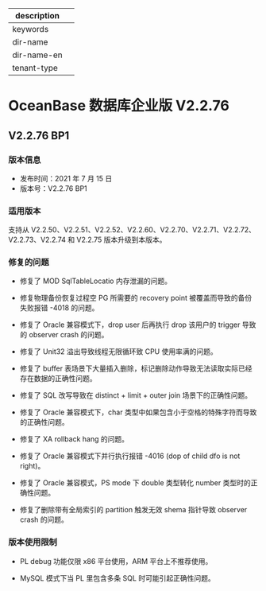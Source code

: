 |description||
|---|---|
|keywords||
|dir-name||
|dir-name-en||
|tenant-type||

# OceanBase 数据库企业版 V2.2.76

## V2.2.76 BP1

### 版本信息

* 发布时间：2021 年 7 月 15 日
* 版本号：V2.2.76 BP1

### 适用版本

支持从 V2.2.50、V2.2.51、V2.2.52、V2.2.60、V2.2.70、V2.2.71、V2.2.72、V2.2.73、V2.2.74 和 V2.2.75 版本升级到本版本。

### 修复的问题

* 修复了 MOD SqlTableLocatio 内存泄漏的问题。

* 修复物理备份恢复过程空 PG 所需要的 recovery point 被覆盖而导致的备份失败报错 -4018 的问题。

* 修复了 Oracle 兼容模式下，drop user 后再执行 drop 该用户的 trigger 导致的 observer crash 的问题。

* 修复了 Unit32 溢出导致线程无限循环致 CPU 使用率满的问题。

* 修复了 buffer 表场景下大量插入删除，标记删除动作导致无法读取实际已经存在数据的正确性问题。

* 修复了 SQL 改写导致在 distinct + limit + outer join 场景下的正确性问题。

* 修复了 Oracle 兼容模式下，char 类型中如果包含小于空格的特殊字符而导致的正确性问题。

* 修复了 XA rollback hang 的问题。

* 修复了 Oracle 兼容模式下并行执行报错 -4016 (dop of child dfo is not right)。

* 修复了 Oracle 兼容模式，PS mode 下 double 类型转化 number 类型时的正确性问题。
  
* 修复了删除带有全局索引的 partition 触发无效 shema 指针导致 observer crash 的问题。
  
### 版本使用限制

* PL debug 功能仅限 x86 平台使用，ARM 平台上不推荐使用。
  
* MySQL 模式下当 PL 里包含多条 SQL 时可能引起正确性问题。
